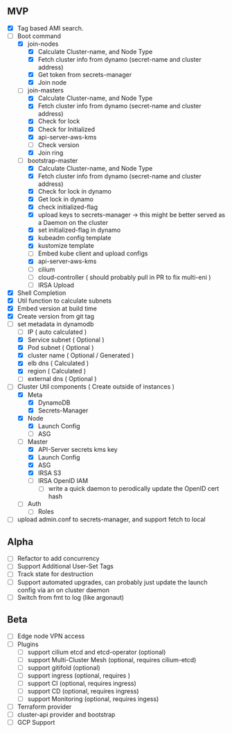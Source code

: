 
## MVP

* [x] Tag based AMI search.
* [ ] Boot command
  * [x] join-nodes
    - [x] Calculate Cluster-name, and Node Type
    - [x] Fetch cluster info from dynamo (secret-name and cluster address)
    - [x] Get token from secrets-manager
    - [x] Join node
  * [ ] join-masters
    - [x] Calculate Cluster-name, and Node Type
    - [x] Fetch cluster info from dynamo (secret-name and cluster address)
    - [x] Check for lock
    - [x] Check for Initialized
    - [x] api-server-aws-kms
    - [ ] Check version
    - [x] Join ring
  * [ ] bootstrap-master
    - [x] Calculate Cluster-name, and Node Type
    - [x] Fetch cluster info from dynamo (secret-name and cluster address)
    - [x] Check for lock in dynamo
    - [x] Get lock in dynamo
    - [x] check initialized-flag
    - [x] upload keys to secrets-manager -> this might be better served as a Daemon on the cluster
    - [x] set initialized-flag in dynamo
    - [x] kubeadm config template
    - [x] kustomize template
    - [ ] Embed kube client and upload configs
    - [x] api-server-aws-kms
    - [ ] cilium
    - [ ] cloud-controller ( should probably pull in PR to fix multi-eni )
    - [ ] IRSA Upload
* [x] Shell Completion
* [x] Util function to calculate subnets
* [x] Embed version at build time
* [x] Create version from git tag
* [ ] set metadata in dynamodb
  * [ ] IP ( auto calculated )
  * [x] Service subnet ( Optional )
  * [x] Pod subnet ( Optional )
  * [x] cluster name ( Optional / Generated )
  * [x] elb dns ( Calculated )
  * [x] region ( Calculated )
  * [ ] external dns ( Optional )
* [ ] Cluster Util components ( Create outside of instances )
  * [x] Meta
    - [x] DynamoDB
    - [x] Secrets-Manager
  * [x] Node
    - [x] Launch Config
    - [ ] ASG
  * [ ] Master
    - [x] API-Server secrets kms key
    - [x] Launch Config
    - [x] ASG
    - [x] IRSA S3
    - [ ] IRSA OpenID IAM
      - [ ] write a quick daemon to perodically update the OpenID cert hash
  * [ ] Auth
    - [ ] Roles
* [ ] upload admin.conf to secrets-manager, and support fetch to local

## Alpha

* [ ] Refactor to add concurrency
* [ ] Support Additional User-Set Tags
* [ ] Track state for destruction
* [ ] Support automated upgrades, can probably just update the launch config via an on cluster daemon
* [ ] Switch from fmt to log (like argonaut)

## Beta

* [ ] Edge node VPN access
* [ ] Plugins
  * [ ] support cilium etcd and etcd-operator (optional)
  * [ ] support Multi-Cluster Mesh (optional, requires cilium-etcd)
  * [ ] support gitifold (optional)
  * [ ] support ingress (optional, requires )
  * [ ] support CI (optional, requires ingress)
  * [ ] support CD (optional, requires ingress)
  * [ ] support Monitoring (optional, requires ingess)
* [ ] Terraform provider
* [ ] cluster-api provider and bootstrap
* [ ] GCP Support
